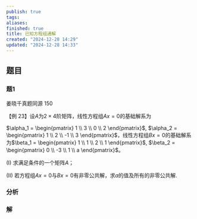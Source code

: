 ```yaml
---
publish: true
tags: 
aliases: 
finished: true
title: 已知方程组通解
created: "2024-12-28 14:29"
updated: "2024-12-28 14:33"
---
```


## 题目
### 题1

姜晓千真题同源 150

【例 23】设$A$为$2 \times 4$阶矩阵，线性方程组$Ax = 0$的基础解系为

$\alpha_1 = \begin{pmatrix} 1 \\ 3 \\ 0 \\ 2 \end{pmatrix}$, $\alpha_2 = \begin{pmatrix} 1 \\ 2 \\ -1 \\ 3 \end{pmatrix}$，线性方程组$Bx = 0$的基础解系为$\beta_1 = \begin{pmatrix} 1 \\ 1 \\ 2 \\ 1 \end{pmatrix}$, $\beta_2 = \begin{pmatrix} 0 \\ -3 \\ 1 \\ a \end{pmatrix}$。

(I) 求满足条件的一个矩阵$A$；

(II) 若方程组$Ax = 0$与$Bx = 0$有非零公共解，求$a$的值及所有的非零公共解.

### 分析
### 解